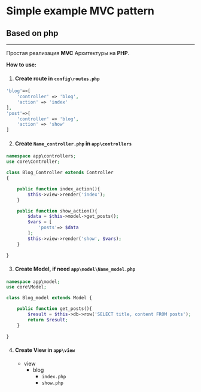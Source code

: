 # Simple example MVC pattern
## Based on php
___

Простая реализация **MVC** Архитектуры на **PHP**.

**How to use:**
1. #### Create route in `config\routes.php` ####
```php
'blog'=>[
    'controller' => 'blog',
    'action' => 'index'
],
'post'=>[
    'controller' => 'blog',
    'action' => 'show'
]
```
2. #### Create `Name_controller.php` in `app\controllers` ####
```php
namespace app\controllers;
use core\Controller;

class Blog_Controller extends Controller
{

    public function index_action(){
        $this->view->render('index');
    } 

    public function show_action(){
        $data = $this->model->get_posts();
        $vars = [
            'posts'=> $data
        ];
        $this->view->render('show', $vars);
    }
    
}
```
3. #### Create Model, if need `app\model\Name_model.php` ####

```php
namespace app\model;
use core\Model;

class Blog_model extends Model {

    public function get_posts(){
        $result = $this->db->row('SELECT title, content FROM posts');
        return $result;
    }
    
}
```
4. #### Create View in `app\view` ####
      - view
        - blog
          - `index.php` 
          - `show.php`  


